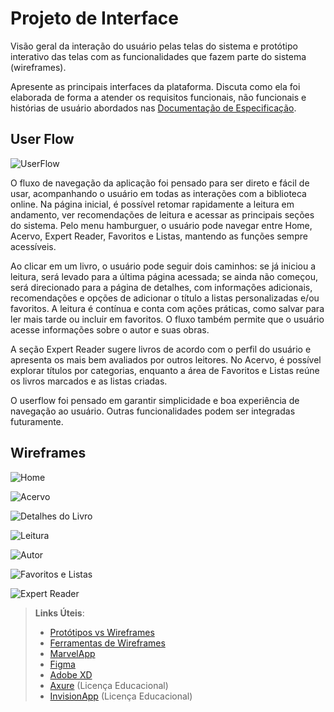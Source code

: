 
# Projeto de Interface

Visão geral da interação do usuário pelas telas do sistema e protótipo interativo das telas com as funcionalidades que fazem parte do sistema (wireframes).

 Apresente as principais interfaces da plataforma. Discuta como ela foi elaborada de forma a atender os requisitos funcionais, não funcionais e histórias de usuário abordados nas <a href="2-Especificação do Projeto.md"> Documentação de Especificação</a>.

## User Flow

![UserFlow](img/userflow_puc.png)

O fluxo de navegação da aplicação foi pensado para ser direto e fácil de usar, acompanhando o usuário em todas as interações com a biblioteca online. Na página inicial, é possível retomar rapidamente a leitura em andamento, ver recomendações de leitura e acessar as principais seções do sistema. Pelo menu hamburguer, o usuário pode navegar entre Home, Acervo, Expert Reader, Favoritos e Listas, mantendo as funções sempre acessíveis.

Ao clicar em um livro, o usuário pode seguir dois caminhos: se já iniciou a leitura, será levado para a última página acessada; se ainda não começou, será direcionado para a página de detalhes, com informações adicionais, recomendações e opções de adicionar o título a listas personalizadas e/ou favoritos. A leitura é contínua e conta com ações práticas, como salvar para ler mais tarde ou incluir em favoritos. O fluxo também permite que o usuário acesse informações sobre o autor e suas obras.

A seção Expert Reader sugere livros de acordo com o perfil do usuário e apresenta os mais bem avaliados por outros leitores. No Acervo, é possível explorar títulos por categorias, enquanto a área de Favoritos e Listas reúne os livros marcados e as listas criadas. 

O userflow foi pensado em garantir simplicidade e boa experiência de navegação ao usuário. Outras funcionalidades podem ser integradas futuramente. 

## Wireframes

![Home](img/wireframe_1.jpg)

![Acervo](img/wireframe_2.jpg)

![Detalhes do Livro](img/wireframe_3.jpg)

![Leitura](img/wireframe_4.jpg)

![Autor](img/wireframe_5.jpg)

![Favoritos e Listas](img/wireframe_6.jpg)

![Expert Reader](img/wireframe_7.jpg)

 
> **Links Úteis**:
> - [Protótipos vs Wireframes](https://www.nngroup.com/videos/prototypes-vs-wireframes-ux-projects/)
> - [Ferramentas de Wireframes](https://rockcontent.com/blog/wireframes/)
> - [MarvelApp](https://marvelapp.com/developers/documentation/tutorials/)
> - [Figma](https://www.figma.com/)
> - [Adobe XD](https://www.adobe.com/br/products/xd.html#scroll)
> - [Axure](https://www.axure.com/edu) (Licença Educacional)
> - [InvisionApp](https://www.invisionapp.com/) (Licença Educacional)
